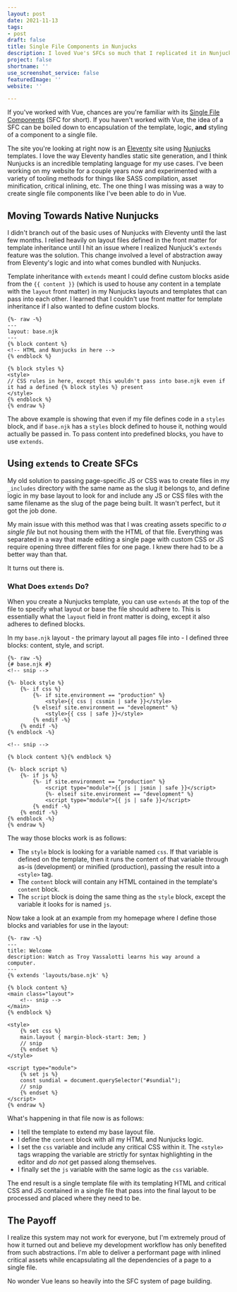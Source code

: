 ```yaml
---
layout: post
date: 2021-11-13
tags:
- post
draft: false
title: Single File Components in Nunjucks
description: I loved Vue's SFCs so much that I replicated it in Nunjucks.
project: false
shortname: ''
use_screenshot_service: false
featuredImage: ''
website: ''

---
```

If you've worked with Vue, chances are you're familiar with its [Single File Components](https://v3.vuejs.org/guide/single-file-component.html#introduction) (SFC for short). If you haven't worked with Vue, the idea of a SFC can be boiled down to encapsulation of the template, logic, **and** styling of a component to a single file.

The site you're looking at right now is an [Eleventy](https://www.11ty.dev/) site using [Nunjucks](https://mozilla.github.io/nunjucks/) templates. I love the way Eleventy handles static site generation, and I think Nunjucks is an incredible templating language for my use cases. I've been working on my website for a couple years now and experimented with a variety of tooling methods for things like SASS compilation, asset minification, critical inlining, etc. The one thing I was missing was a way to create single file components like I've been able to do in Vue.

## Moving Towards Native Nunjucks

I didn't branch out of the basic uses of Nunjucks with Eleventy until the last few months. I relied heavily on layout files defined in the front matter for template inheritance until I hit an issue where I realized Nunjuck's `extends` feature was the solution. This change involved a level of abstraction away from Eleventy's logic and into what comes bundled with Nunjucks.

Template inheritance with `extends` meant I could define custom blocks aside from the `{{ content }}` (which is used to house any content in a template with the `layout` front matter) in my Nunjucks layouts and templates that can pass into each other. I learned that I couldn't use front matter for template inheritance if I also wanted to define custom blocks.

```twig
{%- raw -%}
---
layout: base.njk
---
{% block content %}
<!-- HTML and Nunjucks in here -->
{% endblock %}

{% block styles %}
<style>
// CSS rules in here, except this wouldn't pass into base.njk even if it had a defined {% block styles %} present
</style>
{% endblock %}
{% endraw %}
```

The above example is showing that even if my file defines code in a `styles` block, and if `base.njk` has a `styles` block defined to house it, nothing would actually be passed in. To pass content into predefined blocks, you have to use `extends`.

## Using `extends` to Create SFCs

My old solution to passing page-specific JS or CSS was to create files in my `_includes` directory with the same name as the slug it belongs to, and define logic in my base layout to look for and include any JS or CSS files with the same filename as the slug of the page being built. It wasn't perfect, but it got the job done.

My main issue with this method was that I was creating assets specific to _a single file_ but not housing them with the HTML of that file. Everything was separated in a way that made editing a single page with custom CSS or JS require opening three different files for one page. I knew there had to be a better way than that.

It turns out there is.

### What Does `extends` Do?

When you create a Nunjucks template, you can use `extends` at the top of the file to specify what layout or base the file should adhere to. This is essentially what the `layout` field in front matter is doing, except it also adheres to defined blocks.

In my `base.njk` layout - the primary layout all pages file into - I defined three blocks: content, style, and script.

```twig
{%- raw -%}
{# base.njk #}
<!-- snip -->
    
{%- block style %}
    {%- if css %}
        {%- if site.environment == "production" %}
            <style>{{ css | cssmin | safe }}</style>
        {% elseif site.environment == "development" %}
            <style>{{ css | safe }}</style>
        {% endif -%}
    {% endif -%}
{% endblock -%}

<!-- snip -->

{% block content %}{% endblock %}

{%- block script %}
    {%- if js %}
        {%- if site.environment == "production" %}
            <script type="module">{{ js | jsmin | safe }}</script>
            {%- elseif site.environment == "development" %}
            <script type="module">{{ js | safe }}</script>
        {% endif -%}
    {% endif -%}
{% endblock -%}
{% endraw %}
```

The way those blocks work is as follows:

* The `style` block is looking for a variable named `css`. If that variable is defined on the template, then it runs the content of that variable through as-is (development) or minified (production), passing the result into a `<style>` tag.
* The `content` block will contain any HTML contained in the template's `content` block.
* The `script` block is doing the same thing as the `style` block, except the variable it looks for is named `js`.

Now take a look at an example from my homepage where I define those blocks and variables for use in the layout:

```twig
{%- raw -%}
---
title: Welcome
description: Watch as Troy Vassalotti learns his way around a computer.
---
{% extends 'layouts/base.njk' %}

{% block content %}
<main class="layout">
    <!-- snip -->
</main>
{% endblock %}

<style>
    {% set css %}
    main.layout { margin-block-start: 3em; }
    // snip
    {% endset %}
</style>

<script type="module">
    {% set js %}
    const sundial = document.querySelector("#sundial");
    // snip
    {% endset %}
</script>
{% endraw %}
```

What's happening in that file now is as follows:

* I tell the template to extend my base layout file.
* I define the `content` block with all my HTML and Nunjucks logic.
* I set the `css` variable and include any critical CSS within it. The `<style>` tags wrapping the variable are strictly for syntax highlighting in the editor and _do not_ get passed along themselves.
* I finally set the `js` variable with the same logic as the `css` variable.

The end result is a single template file with its templating HTML and critical CSS and JS contained in a single file that pass into the final layout to be processed and placed where they need to be.

## The Payoff

I realize this system may not work for everyone, but I'm extremely proud of how it turned out and believe my development workflow has only benefited from such abstractions. I'm able to deliver a performant page with inlined critical assets while encapsulating all the dependencies of a page to a single file.

No wonder Vue leans so heavily into the SFC system of page building.